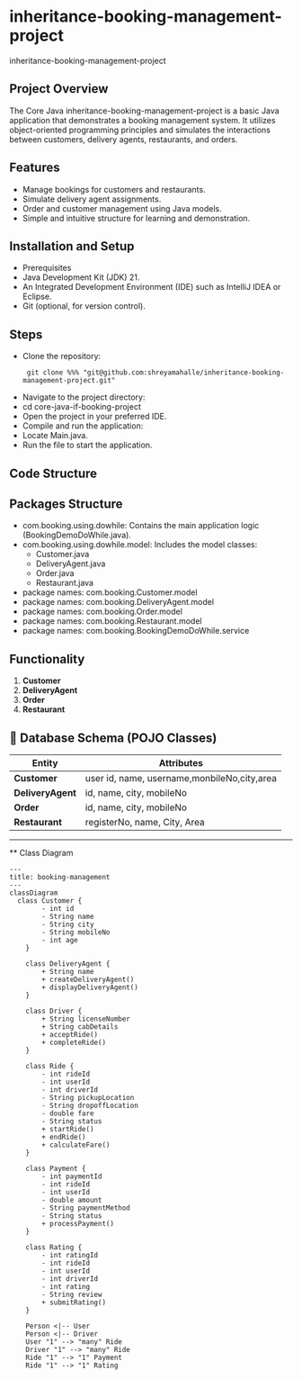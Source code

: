# inheritance-booking-management-project
inheritance-booking-management-project

## **Project Overview**

The Core Java inheritance-booking-management-project is a basic Java application that demonstrates a booking management system. It utilizes object-oriented programming principles and simulates the interactions between customers, delivery agents, restaurants, and orders.

## **Features**

- Manage bookings for customers and restaurants.
- Simulate delivery agent assignments.
- Order and customer management using Java models.
- Simple and intuitive structure for learning and demonstration.

## **Installation and Setup**
- Prerequisites
- Java Development Kit (JDK) 21.
- An Integrated Development Environment (IDE) such as IntelliJ IDEA or Eclipse.
- Git (optional, for version control).

## **Steps**
- Clone the repository:
  ```shell
   git clone %%% "git@github.com:shreyamahalle/inheritance-booking-management-project.git" 
- Navigate to the project directory:
- cd core-java-if-booking-project
- Open the project in your preferred IDE.
- Compile and run the application:
- Locate Main.java.
- Run the file to start the application.

## **Code Structure**  
## **Packages Structure**
- com.booking.using.dowhile: Contains the main application logic (BookingDemoDoWhile.java).
- com.booking.using.dowhile.model: Includes the model classes:
  - Customer.java
  - DeliveryAgent.java
  - Order.java
  - Restaurant.java
- package names: com.booking.Customer.model
- package names: com.booking.DeliveryAgent.model
- package names: com.booking.Order.model
- package names: com.booking.Restaurant.model
- package names: com.booking.BookingDemoDoWhile.service

## **Functionality**
1. **Customer**
2. **DeliveryAgent**
3. **Order**
4. **Restaurant**



## **📝 Database Schema (POJO Classes)**
| **Entity**          | **Attributes** |
|---------------------|----------------------------------------------------------|
| **Customer**           | user id, name, username,monbileNo,city,area |
| **DeliveryAgent**          | id, name, city, mobileNo |
| **Order**         | id, name, city, mobileNo |
| **Restaurant**        |registerNo, name, City, Area |

---


** Class Diagram
```mermaid
---
title: booking-management
---
classDiagram
  class Customer {
        - int id
        - String name
        - String city
        - String mobileNo
        - int age
    }

    class DeliveryAgent {
        + String name
        + createDeliveryAgent()
        + displayDeliveryAgent()
    }

    class Driver {
        + String licenseNumber
        + String cabDetails
        + acceptRide()
        + completeRide()
    }

    class Ride {
        - int rideId
        - int userId
        - int driverId
        - String pickupLocation
        - String dropoffLocation
        - double fare
        - String status
        + startRide()
        + endRide()
        + calculateFare()
    }

    class Payment {
        - int paymentId
        - int rideId
        - int userId
        - double amount
        - String paymentMethod
        - String status
        + processPayment()
    }

    class Rating {
        - int ratingId
        - int rideId
        - int userId
        - int driverId
        - int rating
        - String review
        + submitRating()
    }

    Person <|-- User
    Person <|-- Driver
    User "1" --> "many" Ride
    Driver "1" --> "many" Ride
    Ride "1" --> "1" Payment
    Ride "1" --> "1" Rating
```



